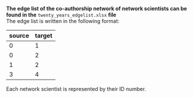 **The edge list of the co-authorship network of network scientists can be found in the** ```twenty_years_edgelist.xlsx``` **file** <br>
The edge list is written in the following format:

| source | target |
|--------|--------|
|      0 |      1 |
|      0 |      2 |
|      1 |      2 |
|      3 |      4 |

Each network scientist is represented by their ID number.
